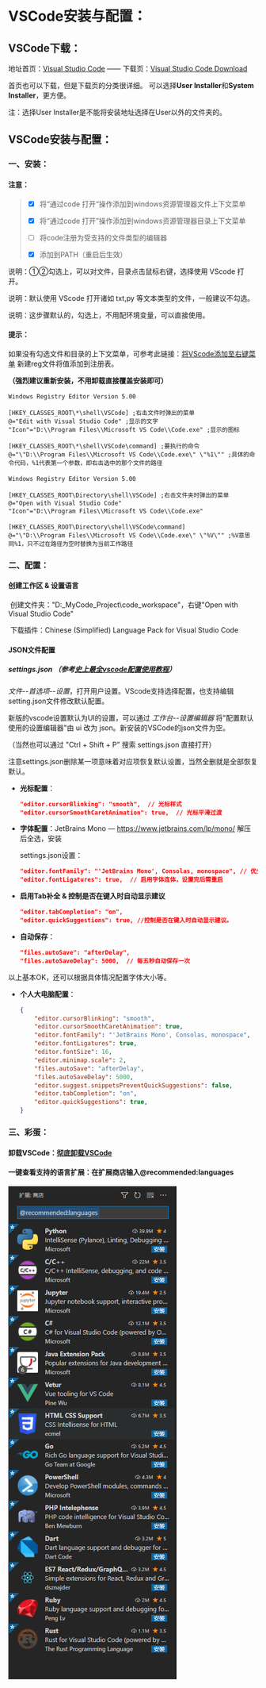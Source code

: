 # VSCode安装与配置：



## VSCode下载：

地址首页：[Visual Studio Code](https://code.visualstudio.com/)  —— 下载页：[Visual Studio Code Download](https://code.visualstudio.com/Download)

首页也可以下载，但是下载页的分类很详细。 可以选择**User Installer**和**System Installer**，更方便。

注：选择User Installer是不能将安装地址选择在User以外的文件夹的。



## VSCode安装与配置：

### 一、安装：

#### 注意：

> - [x] 将“通过code 打开“操作添加到windows资源管理器文件上下文菜单
>
> - [x] 将“通过code 打开”操作添加到windows资源管理器目录上下文菜单
>
> - [ ] 将code注册为受支持的文件类型的编辑器
>
> - [x] 添加到PATH（重启后生效）

说明：①②勾选上，可以对文件，目录点击鼠标右键，选择使用 VScode 打开。

说明：默认使用 VScode 打开诸如 txt,py 等文本类型的文件，一般建议不勾选。

说明：这步骤默认的，勾选上，不用配环境变量，可以直接使用。



#### 提示：

如果没有勾选文件和目录的上下文菜单，可参考此链接：[将VScode添加至右键菜单](https://www.cnblogs.com/kangyupl/p/13525258.html) 新建reg文件将值添加到注册表。

**（强烈建议重新安装，不用卸载直接覆盖安装即可）**

```
Windows Registry Editor Version 5.00

[HKEY_CLASSES_ROOT\*\shell\VSCode] ;右击文件时弹出的菜单
@="Edit with Visual Studio Code" ;显示的文字
"Icon"="D:\\Program Files\\Microsoft VS Code\\Code.exe" ;显示的图标

[HKEY_CLASSES_ROOT\*\shell\VSCode\command] ;要执行的命令
@="\"D:\\Program Files\\Microsoft VS Code\\Code.exe\" \"%1\"" ;具体的命令代码，%1代表第一个参数，即右击选中的那个文件的路径

Windows Registry Editor Version 5.00

[HKEY_CLASSES_ROOT\Directory\shell\VSCode] ;右击文件夹时弹出的菜单
@="Open with Visual Studio Code"
"Icon"="D:\\Program Files\\Microsoft VS Code\\Code.exe"

[HKEY_CLASSES_ROOT\Directory\shell\VSCode\command]
@="\"D:\\Program Files\\Microsoft VS Code\\Code.exe\" \"%V\"" ;%V意思同%1，只不过在路径为空时替换为当前工作路径
```



### 二、配置：

#### 创建工作区 & 设置语言

​	创建文件夹："D:\_MyCode_Project\code_workspace"，右键"Open with Visual Studio Code"

​	下载插件：Chinese (Simplified) Language Pack for Visual Studio Code

#### JSON文件配置

##### **settings.json** （参考[史上最全vscode配置使用教程](https://zhuanlan.zhihu.com/p/113222681)）

*文件--首选项--设置*，打开用户设置。VScode支持选择配置，也支持编辑setting.json文件修改默认配置。

新版的vscode设置默认为UI的设置，可以通过  *工作台--设置编辑器*  将"配置默认使用的设置编辑器"由 ui 改为 json。新安装的VSCode的json文件为空。

（当然也可以通过 "Ctrl + Shift + P” 搜索 settings.json 直接打开）

注意settings.json删除某一项意味着对应项恢复默认设置，当然全删就是全部恢复默认。



- **光标配置**：

  ```json
  "editor.cursorBlinking": "smooth",  // 光标样式
  "editor.cursorSmoothCaretAnimation": true,  // 光标平滑过渡
  ```

  

- **字体配置**：JetBrains Mono — https://www.jetbrains.com/lp/mono/ 解压后全选，安装

  settings.json设置：

  ```json
  "editor.fontFamily": "'JetBrains Mono', Consolas, monospace", // 优先使用第一个字体
  "editor.fontLigatures": true,  // 启用字体连体，设置完后需重启
  ```



- **启用Tab补全 & 控制是否在键入时自动显示建议**

  ```json
  "editor.tabCompletion": "on",
  "editor.quickSuggestions": true, //控制是否在键入时自动显示建议。
  ```

  

- **自动保存**：

  ```json
  "files.autoSave": "afterDelay",
  "files.autoSaveDelay": 5000,  // 每五秒自动保存一次
  ```

以上基本OK，还可以根据具体情况配置字体大小等。

- **个人大电脑配置**：

  ```json
  {
      "editor.cursorBlinking": "smooth",
      "editor.cursorSmoothCaretAnimation": true,
      "editor.fontFamily": "'JetBrains Mono', Consolas, monospace",
      "editor.fontLigatures": true,
      "editor.fontSize": 16,
      "editor.minimap.scale": 2,
      "files.autoSave": "afterDelay",
      "files.autoSaveDelay": 5000,
      "editor.suggest.snippetsPreventQuickSuggestions": false,
      "editor.tabCompletion": "on",
      "editor.quickSuggestions": true,
  }
  ```

  

### 三、彩蛋：

#### 卸载VSCode：[彻底卸载VSCode](https://blog.csdn.net/qq_29339467/article/details/104074758)

#### 一键查看支持的语言扩展：在扩展商店输入@recommended:languages 

![image-20210808210320808](./img1.png)
